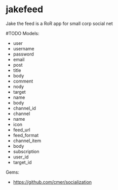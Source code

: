 # jakefeed
Jake the feed is a RoR app for small corp social net

#TODO
Models:

- user
-   username
-   password
-   email
- post
-   title
-   body
- comment
-   nody
- target
-   name
-   body
-   channel_id
- channel
-   name
-   icon
-   feed_url
-   feed_format
- channel_item
-   body
- subscription
-   user_id
-   target_id

Gems:
- https://github.com/cmer/socialization
